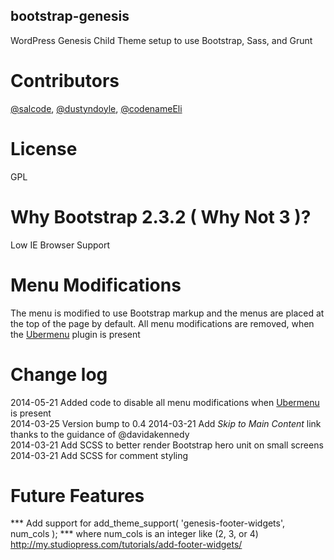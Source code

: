 bootstrap-genesis
-----------------
WordPress Genesis Child Theme setup to use Bootstrap, Sass, and Grunt

Contributors
==================================
[@salcode](https://github.com/salcode), [@dustyndoyle](https://github.com/dustyndoyle), [@codenameEli](https://github.com/codenameeli)

License
==================================
GPL

Why Bootstrap 2.3.2 ( Why Not 3 )?
==================================
Low IE Browser Support

Menu Modifications
========================
The menu is modified to use Bootstrap markup and the menus are placed at the top
of the page by default.
All menu modifications are removed, when the [Ubermenu](http://wpmegamenu.com/)
plugin is present

Change log
==========
2014-05-21 Added code to disable all menu modifications
when [Ubermenu](http://wpmegamenu.com/) is present  
2014-03-25 Version bump to 0.4
2014-03-21 Add *Skip to Main Content* link thanks
to the guidance of @davidakennedy  
2014-03-21 Add SCSS to better render Bootstrap
hero unit on small screens  
2014-03-21 Add SCSS for comment styling

Future Features
===============

*** Add support for add_theme_support( 'genesis-footer-widgets', num_cols ); ***
where num_cols is an integer like (2, 3, or 4)
http://my.studiopress.com/tutorials/add-footer-widgets/
